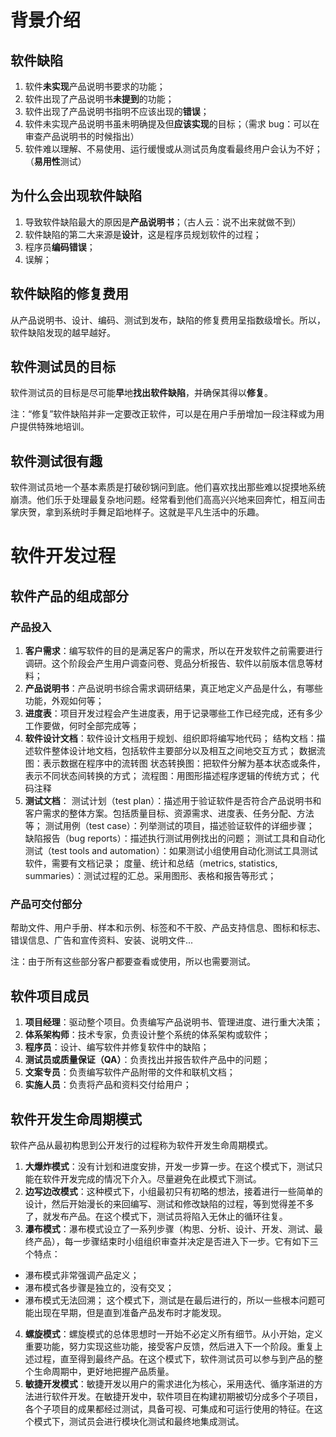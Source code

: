# 背景介绍
## 软件缺陷
1. 软件**未实现**产品说明书要求的功能；
2. 软件出现了产品说明书**未提到**的功能；
3. 软件出现了产品说明书指明不应该出现的**错误**；
4. 软件未实现产品说明书虽未明确提及但**应该实现**的目标；（需求 bug：可以在审查产品说明书的时候指出）
5. 软件难以理解、不易使用、运行缓慢或从测试员角度看最终用户会认为不好；（**易用性**测试）

## 为什么会出现软件缺陷
1. 导致软件缺陷最大的原因是**产品说明书**；（古人云：说不出来就做不到）
2. 软件缺陷的第二大来源是**设计**，这是程序员规划软件的过程；
3. 程序员**编码错误**；
4. 误解；

## 软件缺陷的修复费用
从产品说明书、设计、编码、测试到发布，缺陷的修复费用呈指数级增长。所以，软件缺陷发现的越早越好。

## 软件测试员的目标
软件测试员的目标是尽可能**早**地**找出软件缺陷**，并确保其得以**修复**。

注：“修复”软件缺陷并非一定要改正软件，可以是在用户手册增加一段注释或为用户提供特殊地培训。

## 软件测试很有趣
软件测试员地一个基本素质是打破砂锅问到底。他们喜欢找出那些难以捉摸地系统崩溃。他们乐于处理最复杂地问题。经常看到他们高高兴兴地来回奔忙，相互间击掌庆贺，拿到系统时手舞足蹈地样子。这就是平凡生活中的乐趣。

# 软件开发过程

## 软件产品的组成部分
### 产品投入
1. **客户需求**：编写软件的目的是满足客户的需求，所以在开发软件之前需要进行调研。这个阶段会产生用户调查问卷、竞品分析报告、软件以前版本信息等材料；
2. **产品说明书**：产品说明书综合需求调研结果，真正地定义产品是什么，有哪些功能，外观如何等；
3. **进度表**：项目开发过程会产生进度表，用于记录哪些工作已经完成，还有多少工作要做，何时全部完成等；
4. **软件设计文档**：软件设计文档用于规划、组织即将编写地代码；
 结构文档：描述软件整体设计地文档，包括软件主要部分以及相互之间地交互方式；
 数据流图：表示数据在程序中的流转图
 状态转换图：把软件分解为基本状态或条件，表示不同状态间转换的方式；
 流程图：用图形描述程序逻辑的传统方式；
 代码注释
5. **测试文档**：
 测试计划（test plan）：描述用于验证软件是否符合产品说明书和客户需求的整体方案。包括质量目标、资源需求、进度表、任务分配、方法等；
 测试用例（test case）：列举测试的项目，描述验证软件的详细步骤；
 缺陷报告（bug reports）：描述执行测试用例找出的问题；
 测试工具和自动化测试（test tools and automation）：如果测试小组使用自动化测试工具测试软件，需要有文档记录；
 度量、统计和总结（metrics, statistics, summaries）：测试过程的汇总。采用图形、表格和报告等形式；
### 产品可交付部分
帮助文件、用户手册、样本和示例、标签和不干胶、产品支持信息、图标和标志、错误信息、广告和宣传资料、安装、说明文件...

注：由于所有这些部分客户都要查看或使用，所以也需要测试。

## 软件项目成员
1. **项目经理**：驱动整个项目。负责编写产品说明书、管理进度、进行重大决策；
2. **体系架构师**：技术专家，负责设计整个系统的体系架构或软件；
3. **程序员**：设计、编写软件并修复软件中的缺陷；
4. **测试员或质量保证（QA）**：负责找出并报告软件产品中的问题；
5. **文案专员**：负责编写软件产品附带的文件和联机文档；
6. **实施人员**：负责将产品和资料交付给用户；

## 软件开发生命周期模式
软件产品从最初构思到公开发行的过程称为软件开发生命周期模式。
1. **大爆炸模式**：没有计划和进度安排，开发一步算一步。在这个模式下，测试只能在软件开发完成的情况下介入。尽量避免在此模式下测试。
2. **边写边改模式**：这种模式下，小组最初只有初略的想法，接着进行一些简单的设计，然后开始漫长的来回编写、测试和修改缺陷的过程，等到觉得差不多了，就发布产品。在这个模式下，测试员将陷入无休止的循环往复。
3. **瀑布模式**：瀑布模式设立了一系列步骤（构思、分析、设计、开发、测试、最终产品），每一步骤结束时小组组织审查并决定是否进入下一步。它有如下三个特点：
 - 瀑布模式非常强调产品定义；
 - 瀑布模式各步骤是独立的，没有交叉；
 - 瀑布模式无法回溯；
 这个模式下，测试是在最后进行的，所以一些根本问题可能出现在早期，但是直到准备产品发布时才能发现。
4. **螺旋模式**：螺旋模式的总体思想时一开始不必定义所有细节。从小开始，定义重要功能，努力实现这些功能，接受客户反馈，然后进入下一个阶段。重复上述过程，直至得到最终产品。在这个模式下，软件测试员可以参与到产品的整个生命周期中，更好地把握产品质量。
5. **敏捷开发模式**：敏捷开发以用户的需求进化为核心，采用迭代、循序渐进的方法进行软件开发。在敏捷开发中，软件项目在构建初期被切分成多个子项目，各个子项目的成果都经过测试，具备可视、可集成和可运行使用的特征。在这个模式下，测试员会进行模块化测试和最终地集成测试。
